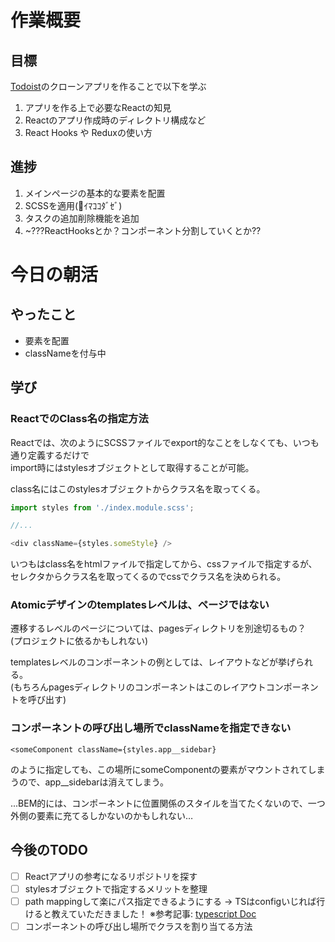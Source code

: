# 作業概要

## 目標
[Todoist](https://todoist.com/app)のクローンアプリを作ることで以下を学ぶ

1. アプリを作る上で必要なReactの知見
2. Reactのアプリ作成時のディレクトリ構成など
3. React Hooks や Reduxの使い方

## 進捗
1. メインページの基本的な要素を配置
2. SCSSを適用(💪ｲﾏｺｺﾀﾞｾﾞ)
3. タスクの追加削除機能を追加
4. ~???ReactHooksとか？コンポーネント分割していくとか??


# 今日の朝活

## やったこと
- 要素を配置
- classNameを付与中

## 学び
### ReactでのClass名の指定方法
Reactでは、次のようにSCSSファイルでexport的なことをしなくても、いつも通り定義するだけで  
import時にはstylesオブジェクトとして取得することが可能。

class名にはこのstylesオブジェクトからクラス名を取ってくる。

```js
import styles from './index.module.scss';

//...

<div className={styles.someStyle} />
```

いつもはclass名をhtmlファイルで指定してから、cssファイルで指定するが、  
セレクタからクラス名を取ってくるのでcssでクラス名を決められる。  

### Atomicデザインのtemplatesレベルは、ページではない

遷移するレベルのページについては、pagesディレクトリを別途切るもの？  
(プロジェクトに依るかもしれない)

templatesレベルのコンポーネントの例としては、レイアウトなどが挙げられる。  
(もちろんpagesディレクトリのコンポーネントはこのレイアウトコンポーネントを呼び出す)

### コンポーネントの呼び出し場所でclassNameを指定できない

`<someComponent className={styles.app__sidebar}`

のように指定しても、この場所にsomeComponentの要素がマウントされてしまうので、app__sidebarは消えてしまう。

...BEM的には、コンポーネントに位置関係のスタイルを当てたくないので、一つ外側の要素に充てるしかないのかもしれない…

## 今後のTODO
- [ ] Reactアプリの参考になるリポジトリを探す 
- [ ] stylesオブジェクトで指定するメリットを整理
- [ ] path mappingして楽にパス指定できるようにする
    → TSはconfigいじれば行けると教えていただきました！ ※参考記事: [typescript Doc](https://www.typescriptlang.org/docs/handbook/module-resolution.html#path-mapping)
- [ ] コンポーネントの呼び出し場所でクラスを割り当てる方法
